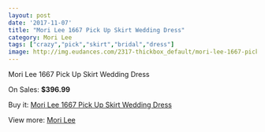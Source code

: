 ```yaml
---
layout: post
date: '2017-11-07'
title: "Mori Lee 1667 Pick Up Skirt Wedding Dress"
category: Mori Lee
tags: ["crazy","pick","skirt","bridal","dress"]
image: http://img.eudances.com/2317-thickbox_default/mori-lee-1667-pick-up-skirt-wedding-dress.jpg
---
```

Mori Lee 1667 Pick Up Skirt Wedding Dress

On Sales: **$396.99**
<a href="https://www.eudances.com/en/mori-lee/772-mori-lee-1667-pick-up-skirt-wedding-dress.html"><amp-img layout="responsive" width="600" height="600" src="//img.eudances.com/2317-thickbox_default/mori-lee-1667-pick-up-skirt-wedding-dress.jpg" alt="Mori Lee 1667 Pick Up Skirt Wedding Dress 0" /></a>
<a href="https://www.eudances.com/en/mori-lee/772-mori-lee-1667-pick-up-skirt-wedding-dress.html"><amp-img layout="responsive" width="600" height="600" src="//img.eudances.com/2319-thickbox_default/mori-lee-1667-pick-up-skirt-wedding-dress.jpg" alt="Mori Lee 1667 Pick Up Skirt Wedding Dress 1" /></a>
<a href="https://www.eudances.com/en/mori-lee/772-mori-lee-1667-pick-up-skirt-wedding-dress.html"><amp-img layout="responsive" width="600" height="600" src="//img.eudances.com/2318-thickbox_default/mori-lee-1667-pick-up-skirt-wedding-dress.jpg" alt="Mori Lee 1667 Pick Up Skirt Wedding Dress 2" /></a>

Buy it: [Mori Lee 1667 Pick Up Skirt Wedding Dress](https://www.eudances.com/en/mori-lee/772-mori-lee-1667-pick-up-skirt-wedding-dress.html "Mori Lee 1667 Pick Up Skirt Wedding Dress")

View more: [Mori Lee](https://www.eudances.com/en/9-mori-lee "Mori Lee")